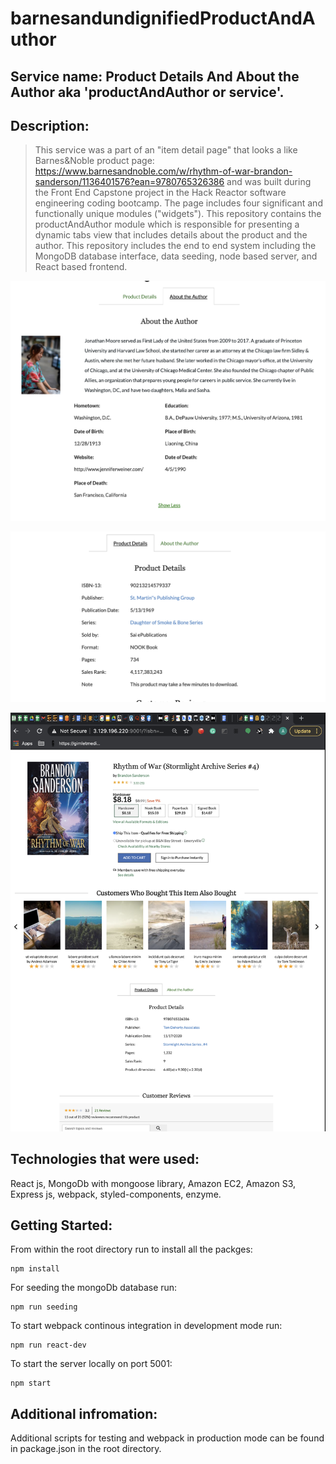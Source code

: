 # barnesandundignifiedProductAndAuthor

## Service name: Product Details And About the Author aka 'productAndAuthor or service'.

## Description:
> This service was a part of an "item detail page" that looks a like Barnes&Noble product page: https://www.barnesandnoble.com/w/rhythm-of-war-brandon-sanderson/1136401576?ean=9780765326386 and was built during the Front End Capstone project in the Hack Reactor software engineering coding bootcamp. The page includes four significant and functionally unique modules ("widgets").
This repository contains the productAndAuthor module which is responsible for presenting a dynamic tabs view that includes details about the product and the author. This repository includes the end to end system including the MongoDB database interface, data seeding, node based server, and React based frontend.

 
![Product Details Module Screenshot](./screen_shots/screen_shot_product_details.png)

![About the Author Module Screenshot](./screen_shots/screen_shot_about_the_author.png)

![Sample of all the services running together (item detail page) Screenshot](./screen_shots/screenshot_all_the_service_together.png)


## Technologies that were used: 

React js, MongoDb with mongoose library, Amazon EC2, Amazon S3, Express js, webpack, styled-components, enzyme.


## Getting Started:

From within the root directory run to install all the packges:

```
npm install
```

For seeding the mongoDb database run:

```
npm run seeding
```

To start webpack continous integration in development mode run:

```
npm run react-dev
```

To start the server locally on port 5001:

```
npm start
```

## Additional infromation:
Additional scripts for testing and webpack in production mode can be found in package.json in the root directory.






